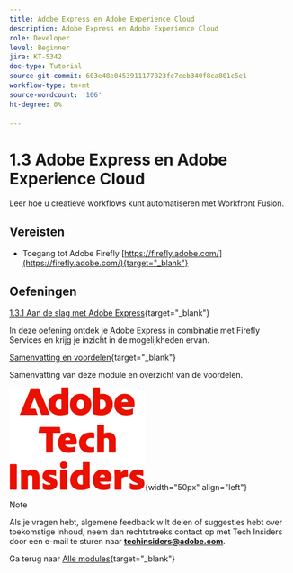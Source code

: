 ```yaml
---
title: Adobe Express en Adobe Experience Cloud
description: Adobe Express en Adobe Experience Cloud
role: Developer
level: Beginner
jira: KT-5342
doc-type: Tutorial
source-git-commit: 603e48e0453911177823fe7ceb340f8ca801c5e1
workflow-type: tm+mt
source-wordcount: '106'
ht-degree: 0%

---
```


# 1.3 Adobe Express en Adobe Experience Cloud

Leer hoe u creatieve workflows kunt automatiseren met Workfront Fusion.

## Vereisten

- Toegang tot Adobe Firefly [https://firefly.adobe.com/](https://firefly.adobe.com/){target="_blank"}

## Oefeningen

[1.3.1 Aan de slag met Adobe Express](./ex1.md){target="_blank"}

In deze oefening ontdek je Adobe Express in combinatie met Firefly Services en krijg je inzicht in de mogelijkheden ervan.

[Samenvatting en voordelen](./summary.md){target="_blank"}

Samenvatting van deze module en overzicht van de voordelen.

![Technische insiders](./../../../assets/images/techinsiders.png){width="50px" align="left"}

>[!NOTE]
>
>Als je vragen hebt, algemene feedback wilt delen of suggesties hebt over toekomstige inhoud, neem dan rechtstreeks contact op met Tech Insiders door een e-mail te sturen naar **techinsiders@adobe.com**.

Ga terug naar [Alle modules](../../../overview.md){target="_blank"}
